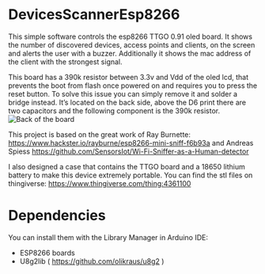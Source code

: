 # DevicesScannerEsp8266
This simple software controls the esp8266 TTGO 0.91 oled board.
It shows the number of discovered devices, access points and clients, on the screen and alerts the user with a buzzer.
Additionally it shows the mac address of the client with the strongest signal.

This board has a 390k resistor between 3.3v and Vdd of the oled lcd, that prevents the boot from flash once powered on and requires you to press the reset button.
To solve this issue you can simply remove it and solder a bridge instead.
It’s located on the back side, above the D6 print there are two capacitors and the following component is the 390k resistor.
![Back of the board](https://external-content.duckduckgo.com/iu/?u=http%3A%2F%2Fsimplestuffmatters.com%2Fwp-content%2Fuploads%2F2017%2F10%2FTTGO-ESP8266-0-91-inch-OLED-for-arduino-nodemcu-3.jpg&f=1&nofb=1)

This project is based on the great work of Ray Burnette: https://www.hackster.io/rayburne/esp8266-mini-sniff-f6b93a and Andreas Spiess https://github.com/SensorsIot/Wi-Fi-Sniffer-as-a-Human-detector

I also designed a case that contains the TTGO board and a 18650 lithium battery to make this device extremely portable.
You can find the stl files on thingiverse: https://www.thingiverse.com/thing:4361100

# Dependencies
You can install them with the Library Manager in Arduino IDE:

   - ESP8266 boards
   - U8g2lib ( https://github.com/olikraus/u8g2 )
